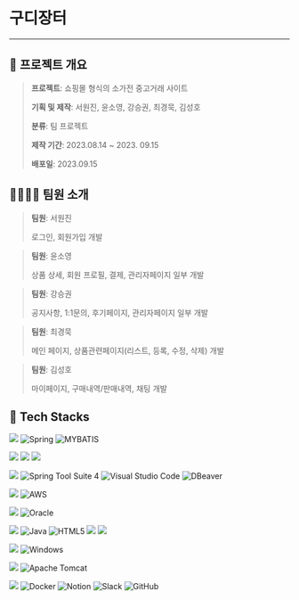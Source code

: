 # 구디장터
---

## 📆 프로젝트 개요
><p><strong>프로젝트</strong>: 쇼핑몰 형식의 소가전 중고거래 사이트</p>
><p><strong>기획 및 제작</strong>: 서원진, 윤소영, 강승권, 최경묵, 김성호</p>
><p><strong>분류</strong>: 팀 프로젝트</p>
><p><strong>제작 기간</strong>: 2023.08.14 ~ 2023. 09.15</p>
><p><strong>배포일</strong>: 2023.09.15</p>


## 👨‍👨‍👧‍👧 팀원 소개
><p><strong>팀원</strong>: 서원진</p>
>로그인, 회원가입 개발

><p><strong>팀원</strong>: 윤소영</p>
>상품 상세, 회원 프로필, 결제, 관리자페이지 일부 개발

><p><strong>팀원</strong>: 강승권</p>
>공지사항, 1:1문의, 후기페이지, 관리자페이지 일부 개발

><p><strong>팀원</strong>: 최경묵</p>
>메인 페이지, 상품관련페이지(리스트, 등록, 수정, 삭제) 개발

><p><strong>팀원</strong>: 김성호</p>
>마이페이지, 구매내역/판매내역, 채팅 개발


## 🔨 Tech Stacks

<img src="https://img.shields.io/badge/FRAMEWORK-%23121011?style=for-the-badge"> ![Spring](https://img.shields.io/badge/spring-%236DB33F.svg?style=for-the-badge&logo=spring&logoColor=white) ![MYBATIS](https://img.shields.io/badge/MYBATIS-1572B6.svg?style=for-the-badge&logo=Mybatis&logoColor=white) <br/>

<img src="https://img.shields.io/badge/LIBRARY-%23121011?style=for-the-badge"> <img src="https://img.shields.io/badge/jquery-0769AD?style=for-the-badge&logo=jquery&logoColor=white"> <img src="https://img.shields.io/badge/LOMBOK-3DDC84?style=for-the-badge&logo=LOMBOK&logoColor=white"><br/>

<img src="https://img.shields.io/badge/IDE-%23121011?style=for-the-badge"> ![Spring Tool Suite 4](https://img.shields.io/badge/Spring%20Tool%20Suite%204-%382923.svg?style=for-the-badge&logo=Spring%20Tool%20Suite%204&logoColor=white) ![Visual Studio Code](https://img.shields.io/badge/Visual%20Studio%20Code-0078d7.svg?style=for-the-badge&logo=visual-studio-code&logoColor=white) ![DBeaver](https://img.shields.io/badge/DBeaver-382923.svg?style=for-the-badge&logo=DBeaver&logoColor=white)<br/>

<img src="https://img.shields.io/badge/Hosting-%23121011?style=for-the-badge"> ![AWS](https://img.shields.io/badge/AWS-%23FF9900.svg?style=for-the-badge&logo=amazon-aws&logoColor=white) <br/>

<img src="https://img.shields.io/badge/DB-%23121011?style=for-the-badge"> ![Oracle](https://img.shields.io/badge/Oracle-F80000?style=for-the-badge&logo=oracle&logoColor=white) <br/>

<img src="https://img.shields.io/badge/Languages-%23121011?style=for-the-badge"> ![Java](https://img.shields.io/badge/java-%23ED8B00.svg?style=for-the-badge&logo=openjdk&logoColor=white) ![HTML5](https://img.shields.io/badge/html5-%23E34F26.svg?style=for-the-badge&logo=html5&logoColor=white) <img src="https://img.shields.io/badge/css-1572B6?style=for-the-badge&logo=css3&logoColor=white"> <img src="https://img.shields.io/badge/javascript-F7DF1E?style=for-the-badge&logo=javascript&logoColor=black"> <br/>

<img src="https://img.shields.io/badge/OS-%23121011?style=for-the-badge"> ![Windows](https://img.shields.io/badge/Windows-0078D6?style=for-the-badge&logo=windows&logoColor=white) <br/>

<img src="https://img.shields.io/badge/Server-%23121011?style=for-the-badge"> ![Apache Tomcat](https://img.shields.io/badge/apache%20tomcat-%23F8DC75.svg?style=for-the-badge&logo=apache-tomcat&logoColor=black) <br/>

<img src="https://img.shields.io/badge/Other-%23121011?style=for-the-badge"> ![Docker](https://img.shields.io/badge/docker-%230db7ed.svg?style=for-the-badge&logo=docker&logoColor=white) ![Notion](https://img.shields.io/badge/Notion-%23000000.svg?style=for-the-badge&logo=notion&logoColor=white) ![Slack](https://img.shields.io/badge/Slack-4A154B?style=for-the-badge&logo=slack&logoColor=white) ![GitHub](https://img.shields.io/badge/github-%23121011.svg?style=for-the-badge&logo=github&logoColor=white) 





